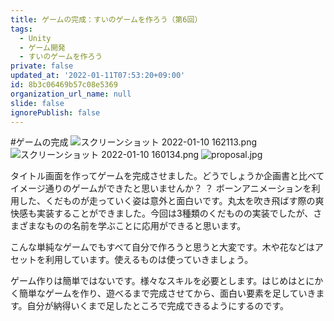 ```yaml
---
title: ゲームの完成：すいのゲームを作ろう（第6回）
tags:
  - Unity
  - ゲーム開発
  - すいのゲームを作ろう
private: false
updated_at: '2022-01-11T07:53:20+09:00'
id: 8b3c06469b57c08e5369
organization_url_name: null
slide: false
ignorePublish: false
---
```

#ゲームの完成
![スクリーンショット 2022-01-10 162113.png](https://qiita-image-store.s3.ap-northeast-1.amazonaws.com/0/2294598/c20c3709-f66e-76e2-f39c-f99b5a640a6d.png)
![スクリーンショット 2022-01-10 160134.png](https://qiita-image-store.s3.ap-northeast-1.amazonaws.com/0/2294598/84260db6-7342-666c-d3d0-790723571996.png)
![proposal.jpg](https://qiita-image-store.s3.ap-northeast-1.amazonaws.com/0/2294598/f9aee9ce-6fc6-6847-9adc-990436bf0417.jpeg)


タイトル画面を作ってゲームを完成させました。どうでしょうか企画書と比べてイメージ通りのゲームができたと思いませんか？
？
ボーンアニメーションを利用した、くだものが走っていく姿は意外と面白いです。丸太を吹き飛ばす際の爽快感も実装することができました。今回は3種類のくだものの実装でしたが、さまざまなものの名前を学ぶことに応用ができると思います。

こんな単純なゲームでもすべて自分で作ろうと思うと大変です。木や花などはアセットを利用しています。使えるものは使っていきましょう。

ゲーム作りは簡単ではないです。様々なスキルを必要とします。はじめはとにかく簡単なゲームを作り、遊べるまで完成させてから、面白い要素を足していきます。自分が納得いくまで足したところで完成できるようにするのです。
